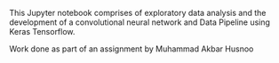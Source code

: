 This Jupyter notebook comprises of exploratory data analysis and the development of a convolutional neural network and Data Pipeline using Keras Tensorflow.

Work done as part of an assignment by Muhammad Akbar Husnoo
